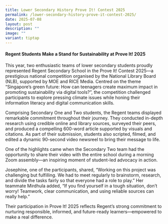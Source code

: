 ```yaml
---
title: Lower Secondary History Prove It! Contest 2025
permalink: /lower-secondary-history-prove-it-contest-2025/
date: 2025-07-08
layout: post
description: ""
image: ""
variant: tiptap
---
```

<h4>Regent Students Make a Stand for Sustainability at Prove It! 2025</h4>
<p>This year, two enthusiastic teams of lower secondary students proudly
represented Regent Secondary School in the Prove It! Contest 2025—a prestigious
national competition organised by the National Library Board (NLB), supported
by MOE and RICE Media. Centred on the theme “Singapore’s green future:
How can teenagers create maximum impact in promoting sustainability via
digital tools?”, the competition challenged participants to explore pressing
climate issues while honing their information literacy and digital communication
skills.</p>
<p>Comprising Secondary One and Two students, the Regent teams displayed
remarkable commitment throughout their journey. They conducted in-depth
research using credible online and library sources, surveyed their peers,
and produced a compelling 600-word article supported by visuals and citations.
As part of their submission, students also scripted, filmed, and edited
a dynamic 90-second video newsreel to bring their message to life.</p>
<p>One of the highlights came when the Secondary Two team had the opportunity
to share their video with the entire school during a morning Zoom assembly—an
inspiring moment of student-led advocacy in action.</p>
<p>Josephine, one of the participants, shared, “Working on this project was
challenging but fulfilling. We had to meet regularly to brainstorm, research,
and divide the tasks fairly so that everyone had a role to play.” Her teammate
Mirdhula added, “If you find yourself in a tough situation, don’t worry!
Teamwork, clear communication, and using reliable sources can really help.”</p>
<p>Their participation in Prove It! 2025 reflects Regent’s strong commitment
to nurturing responsible, informed, and future-ready learners—empowered
to make a real difference.</p>